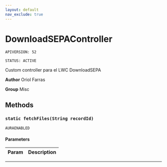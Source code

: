 ```yaml
---
layout: default
nav_exclude: true
---
```


# DownloadSEPAController

`APIVERSION: 52`

`STATUS: ACTIVE`

Custom controller para el LWC DownloadSEPA

**Author** Oriol Farras

**Group** Misc

## Methods

### `static fetchFiles(String recordId)`

`AURAENABLED`

#### Parameters

| Param | Description |
| ----- | ----------- |

---
